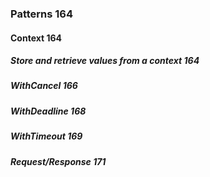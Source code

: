 ### Patterns 164

#### Context 164

##### Store and retrieve values from a context 164

##### WithCancel 166

##### WithDeadline 168

##### WithTimeout 169

##### Request/Response 171
